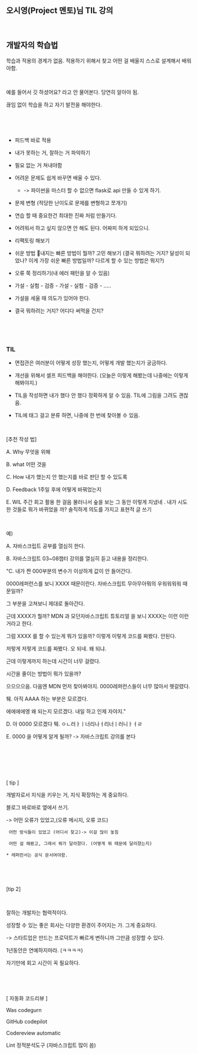 ## 오시영(Project 멘토)님 TIL 강의
​

## 개발자의 학습법

학습과 적용의 경계가 없음. 적용하기 위해서 찾고 어떤 걸 배울지 스스로 설계해서 배워야함.

​

예를 들어서 깃 하셨어요? 라고 안 물어본다. 당연히 알아야 됨.

끊임 없이 학습을 하고 자기 발전을 해야한다.

​

​

- 피드백 바로 적용

- 내가 못하는 거, 잘하는 거 파악하기

- 필요 없는 거 쳐내야함

- 어려운 문제도 쉽게 바꾸면 배울 수 있다.

    - -> 파이썬을 마스터 할 수 없으면 flask로 api 만들 수 있게 하기. 

- 문제 변형 (적당한 난이도로 문제를 변형하고 쪼개기)

- 연습 할 때 중요한건 최대한 진짜 처럼 만들기다.

- 어려워서 하고 싶지 않으면 안 해도 된다. 어짜피 하게 되있으니.

- 리팩토링 해보기

- 쉬운 방법 내지는 빠른 방법이 뭘까? 고민 해보기 (결국 뭐하려는 거지?  달성이 되었나? 이게 가장 쉬운 빠른 방법일까? 다르게 할 수 있는 방법은 뭐지?)

- 오류 쭉 정리하기(내 에러 패턴을 알 수 있음)

- 가설 - 실험 - 검증 - 가설 - 실험 - 검증 - .....

- 가설을 세울 때 의도가 있어야 한다.

- 결국 뭐하려는 거지? 어디다 써먹을 건지?

​

​

### TIL

- 면접관은 여러분이 어떻게 성장 했는지, 어떻게 개발 했는지가 궁금하다.

- 개선을 위해서 셀프 피드백을 해야한다. (오늘은 이렇게 해봤는데 나중에는 이렇게 해봐야지.)

- TIL을 작성하면 내가 했다 안 했다 정확하게 알 수 있음. TIL에 그림을 그려도 괜찮음.

- TIL에 태그 걸고 분류 하면, 나중에 한 번에 찾아볼 수 있음.

​

[추천 작성 법]

A. Why 무엇을 위해 

B. what 어떤 것을 

C. How 내가 했는지 안 했는지를 바로 판단 할 수 있도록

D. Feedback 1주일 후에 어떻게 바꿔었는지

E. WIL 주간 회고 활용 한 걸음 물러나서 숲을 보는 그 동안 이렇게 지냈네 . 내가 시도한 것들로 뭐가 바뀌었을 까? 솔직하게 의도를 가지고 표현적 글 쓰기

​

예) 

A. 자바스크립트 공부를 열심히 한다.

B. 자바스크립트 03~08챕터 강의를 열심히 듣고 내용을 정리한다.

"C. 내가 짠 000부분의 변수가 이상하게 값이 안 들어간다.

0000레퍼런스를 보니 XXXX 때문이란다. 자바스크립트 무아무아뭐의 우워워워워 때문일까?

그 부분을 고쳐보니 제대로 돌아간다.

근데 XXXX가 뭘까? MDN 과 모던자바스크립트 튜토리얼 을 보니 XXXX는 이런 이런 거라고 한다.

그럼 XXXX 를 할 수 있는게 뭐가 있을까? 이렇게 이렇게 코드를 짜봤다. 안된다.

저렇게 저렇게 코드를 짜봤다. 오 되네. 왜 되냐.

근데 이렇게까지 하는데 시간이 너무 걸렸다.

시간을 줄이는 방법이 뭐가 있을까?

으으으으음. 다음엔 MDN 먼저 찾아봐야지. 0000레퍼런스들이 너무 많아서 헷갈렸다.

퉤. 아직 AAAA 하는 부분은 모르겠다.

에에에에엥 왜 되는지 모르겠다. 내일 하고 인제 자야지."

D. 아 0000 모르겠다 퉤. ㅇㄴ러ㅏㅣ너리나ㅓ리너ㅣ러니ㅏㅓㄹ

E. 0000 을 어떻게 알게 될까? -> 자바스크립트 강의를 본다

​

​

​

[ tip ]

개발자로서 지식을 키우는 거, 지식 확장하는 게 중요하다.

블로그 바로바로 옆에서 쓰기.

 -> 어떤 오류가 있었고,(오류 메시지, 오류 코드)

     어떤 방식들이 있었고 (어디서 찾고)-> 이걸 많이 놓침

     어떤 걸 해봤고, 그래서 뭐가 달라졌다. (어떻게 뭐 때문에 달라졌는지)

    * 레퍼런서는 공식 문서여야함.

​

​

[tip 2]

​

잘하는 개발자는 협력적이다.

성장할 수 있는 좋은 회사는 다양한 환경이 주어지는 가. 그게 중요하다.

-> 스타트업은 만드는 프로덕트가 빠르게 변하니까 그만큼 성장할 수 있다.

1년동안은 연예하지마라. (ㅋㅋㅋㅋ)

자기만에 회고 시간이 꼭 필요하다.

​

​

[ 자동화  코드리뷰 ]

Was codegurn

GitHub codepilot

Codereview automatic

Lint 정적분석도구 (자바스크립트 많이 씀)